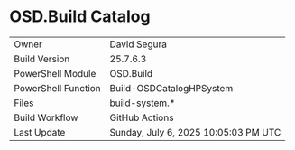 ﻿# OSD.Build Catalog

| | |
|-|-|
| Owner | David Segura |
| Build Version | 25.7.6.3 |
| PowerShell Module | OSD.Build |
| PowerShell Function | Build-OSDCatalogHPSystem |
| Files | build-system.* |
| Build Workflow | GitHub Actions |
| Last Update | Sunday, July 6, 2025 10:05:03 PM UTC |
